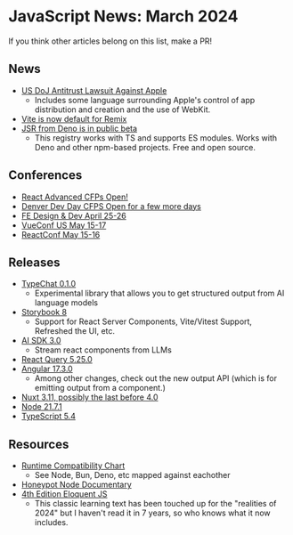 # JavaScript News: March 2024

If you think other articles belong on this list, make a PR!

## News
- [US DoJ Antitrust Lawsuit Against Apple](https://open-web-advocacy.org/blog/us-doj-files-apple-antitrust-case/)
  - Includes some language surrounding Apple's control of app distribution and creation and the use of WebKit.
- [Vite is now default for Remix](https://twitter.com/markdalgleish/status/1770224011831890036)
- [JSR from Deno is in public beta](https://deno.com/blog/jsr_open_beta)
  - This registry works with TS and supports ES modules. Works with Deno and other npm-based projects. Free and open source. 

## Conferences
- [React Advanced CFPs Open!](https://reactadvanced.com/?utm_source=GitNation+Conferences&utm_campaign=c39650d059-RADV24_cfp_2024_03_26&utm_medium=email&utm_term=0_-c39650d059-%5BLIST_EMAIL_ID%5D&mc_cid=c39650d059)
- [Denver Dev Day CFPS Open for a few more days](https://denverdevday.github.io/may-2024/)
- [FE Design & Dev April 25-26](https://frontenddesignconference.com/)
- [VueConf US May 15-17](https://vueconf.us/)
- [ReactConf May 15-16](https://conf.react.dev/)

## Releases
- [TypeChat 0.1.0](https://microsoft.github.io/TypeChat/blog/announcing-typechat-0-1-0/)
  - Experimental library that allows you to get structured output from AI language models
- [Storybook 8](https://storybook.js.org/blog/storybook-8/)
  - Support for React Server Components, Vite/Vitest Support, Refreshed the UI, etc.
- [AI SDK 3.0](https://vercel.com/blog/ai-sdk-3-generative-ui)
  - Stream react components from LLMs
- [React Query 5.25.0](https://github.com/TanStack/query/releases/tag/v5.25.0)
- [Angular 17.3.0](https://github.com/angular/angular/releases/tag/17.3.0)
  - Among other changes, check out the new output API (which is for emitting output from a component.)
- [Nuxt 3.11, possibly the last before 4.0](https://nuxt.com/blog/v3-11)
- [Node 21.7.1](https://nodejs.org/en/blog/release/v21.7.1)
- [TypeScript 5.4](https://devblogs.microsoft.com/typescript/announcing-typescript-5-4/)

## Resources
- [Runtime Compatibility Chart](https://runtime-compat.unjs.io/)
  - See Node, Bun, Deno, etc mapped against eachother
- [Honeypot Node Documentary](https://www.youtube.com/watch?v=LB8KwiiUGy0)
- [4th Edition Eloquent JS](https://eloquentjavascript.net/)
  - This classic learning text has been touched up for the "realities of 2024" but I haven't read it in 7 years, so who knows what it now includes. 